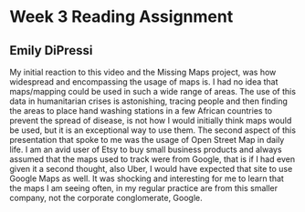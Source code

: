 # Week 3 Reading Assignment 

## Emily DiPressi 

My initial reaction to this video and the Missing Maps project, was how widespread and encompassing the usage of maps is. I had no idea that maps/mapping could be used in such a wide range of areas. The use of this data in humanitarian crises is astonishing, tracing people and then finding the areas to place hand washing stations in a few African countries to prevent the spread of disease, is not how I would initially think maps would be used, but it is an exceptional way to use them. The second aspect of this presentation that spoke to me was the usage of Open Street Map in daily life. I am an avid user of Etsy to buy small business products and always assumed that the maps used to track were from Google, that is if I had even given it a second thought, also Uber, I would have expected that site to use Google Maps as well. It was shocking and interesting for me to learn that the maps I am seeing often, in my regular practice are from this smaller company, not the corporate conglomerate, Google. 
